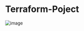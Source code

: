 # Terraform-Poject
![image](https://github.com/user-attachments/assets/5a261c82-0f8c-4ebb-ab25-3a4598260e2b)
